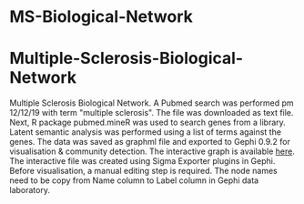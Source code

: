 # MS-Biological-Network
# Multiple-Sclerosis-Biological-Network
Multiple Sclerosis Biological Network. A Pubmed search was performed pm 12/12/19 with term "multiple sclerosis". The file was downloaded as text file. Next, R package pubmed.mineR was used to search genes from a library. Latent semantic analysis was performed using a list of terms against the genes. The data was saved as graphml file and exported to Gephi 0.9.2 for visualisation & community detection. The interactive graph is available [here](https://gntem2.github.io/MS-Biological-Network/). The interactive file was created using Sigma Exporter plugins in Gephi. Before visualisation, a manual editing step is required. The node names need to be copy from Name column to Label column in Gephi data laboratory.
